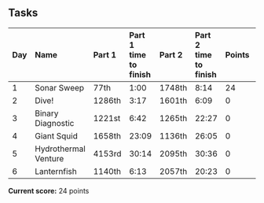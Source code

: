 ## Tasks

| Day | Name                               | Part 1 | Part 1 time to finish  | Part 2 | Part 2 time to finish | Points      | Combined runtime (ms) |
| --- | :--------------------------------- |:------ |:------------------------- |:------ | :------------------------ | :-----------| :---------------------|
| 1   | Sonar Sweep                        | 77th   | 			1:00 				|1748th  | 			 8:14             |     24      | 		  0.3		   |
| 2   | Dive!                       		   | 1286th   | 			3:17 				|1601th  | 			 6:09             |     0      | 		  0.1		   |
| 3   |Binary Diagnostic                   | 1221st   | 			6:42 				|1265th  | 			 22:27            |     0      | 		  ??		   |
| 4   |Giant Squid                         | 1658th   | 			23:09 				|1136th  | 			 26:05            |     0      | 		  ??		   |
| 5   |Hydrothermal Venture                         | 4153rd   | 			30:14				|2095th  | 			 30:36            |     0      | 		  ??		   |
| 6   |Lanternfish                       | 1140th   | 			6:13				|2057th  | 			 20:23            |     0      | 		  ??		   |

__Current score:__ 24 points
